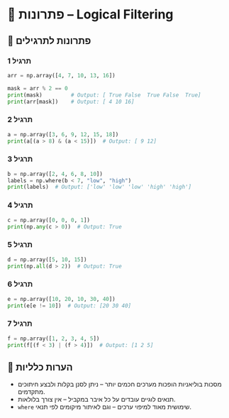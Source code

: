 # 📘 פתרונות – Logical Filtering

## 🧪 פתרונות לתרגילים

### תרגיל 1
```python
arr = np.array([4, 7, 10, 13, 16])

mask = arr % 2 == 0
print(mask)         # Output: [ True False  True False  True]
print(arr[mask])    # Output: [ 4 10 16]
```

### תרגיל 2
```python
a = np.array([3, 6, 9, 12, 15, 18])
print(a[(a > 8) & (a < 15)])  # Output: [ 9 12]
```

### תרגיל 3
```python
b = np.array([2, 4, 6, 8, 10])
labels = np.where(b < 7, "low", "high")
print(labels)  # Output: ['low' 'low' 'low' 'high' 'high']
```

### תרגיל 4
```python
c = np.array([0, 0, 0, 1])
print(np.any(c > 0))  # Output: True
```

### תרגיל 5
```python
d = np.array([5, 10, 15])
print(np.all(d > 2))  # Output: True
```

### תרגיל 6
```python
e = np.array([10, 20, 10, 30, 40])
print(e[e != 10])  # Output: [20 30 40]
```

### תרגיל 7
```python
f = np.array([1, 2, 3, 4, 5])
print(f[(f < 3) | (f > 4)])  # Output: [1 2 5]
```

## 💬 הערות כלליות

* מסכות בוליאניות הופכות מערכים חכמים יותר – ניתן לסנן בקלות ולבצע חיתוכים מתקדמים.
* תנאים לוגיים עובדים על כל איבר במקביל – אין צורך בלולאות.
* `where` שימושית מאוד למיפוי ערכים – וגם לאיתור מיקומים לפי תנאי.

